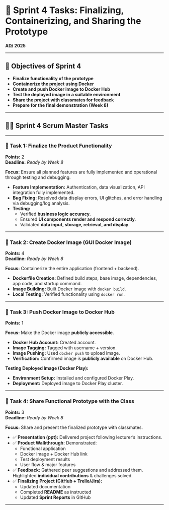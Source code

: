 # 🚀 Sprint 4 Tasks: Finalizing, Containerizing, and Sharing the Prototype  
**AD/ 2025**  

---

## 🎯 Objectives of Sprint 4  
- **Finalize functionality of the prototype**  
- **Containerize the project using Docker**  
- **Create and push Docker image to Docker Hub**  
- **Test the deployed image in a suitable environment**  
- **Share the project with classmates for feedback**  
- **Prepare for the final demonstration (Week 8)**  

---

## 👨‍💻 Sprint 4 Scrum Master Tasks  

---

### 🔹 **Task 1: Finalize the Product Functionality**  
**Points:** 2  
**Deadline:** *Ready by Week 8*  

**Focus:** Ensure all planned features are fully implemented and operational through testing and debugging.  

- **Feature Implementation:** Authentication, data visualization, API integration fully implemented.  
- **Bug Fixing:** Resolved data display errors, UI glitches, and error handling via debugging/log analysis.  
- **Testing:**  
  - Verified **business logic accuracy**.  
  - Ensured **UI components render and respond correctly**.  
  - Validated **data input, storage, retrieval, and display**.  

---

### 🔹 **Task 2: Create Docker Image (GUI Docker Image)**  
**Points:** 4  
**Deadline:** *Ready by Week 8*  

**Focus:** Containerize the entire application (frontend + backend).  

- **Dockerfile Creation:** Defined build steps, base image, dependencies, app code, and startup command.  
- **Image Building:** Built Docker image with `docker build`.  
- **Local Testing:** Verified functionality using `docker run`.  

---

### 🔹 **Task 3: Push Docker Image to Docker Hub**  
**Points:** 1  

**Focus:** Make the Docker image **publicly accessible**.  

- **Docker Hub Account:** Created account.  
- **Image Tagging:** Tagged with username + version.  
- **Image Pushing:** Used `docker push` to upload image.  
- **Verification:** Confirmed image is **publicly available** on Docker Hub.  

**Testing Deployed Image (Docker Play):**  
- **Environment Setup:** Installed and configured Docker Play.  
- **Deployment:** Deployed image to Docker Play cluster.  

---

### 🔹 **Task 4: Share Functional Prototype with the Class**  
**Points:** 3  
**Deadline:** *Ready by Week 8*  

**Focus:** Share and present the finalized prototype with classmates.  

- ✅ **Presentation (ppt):** Delivered project following lecturer’s instructions.  
- ✅ **Product Walkthrough:** Demonstrated:  
  - Functional application  
  - Docker image + Docker Hub link  
  - Test deployment results  
  - User flow & major features  
- ✅ **Feedback:** Gathered peer suggestions and addressed them. Highlighted **individual contributions** & challenges solved.  
- ✅ **Finalizing Project (GitHub + Trello/Jira):**  
  - Updated documentation  
  - Completed **README** as instructed  
  - Updated **Sprint Reports** in GitHub  

---
